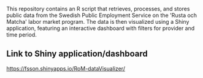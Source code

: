 This repository contains an R script that retrieves, processes, and stores public data from the Swedish Public Employment Service on the 'Rusta och Matcha' labor market program. The data is then visualized using a Shiny application, featuring an interactive dashboard with filters for provider and time period.

## Link to Shiny application/dashboard
https://fsson.shinyapps.io/RoM-dataVisualizer/
